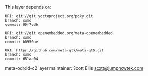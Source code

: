 This layer depends on:

    URI: git://git.yoctoproject.org/poky.git
    branch: sumo
    commit: 90f7edb

    URI: git://git.openembedded.org/meta-openembedded
    branch: sumo
    commit: b0950ae

    URI: https://github.com/meta-qt5/meta-qt5.git
    branch: sumo
    commit: 681aa04

meta-odroid-c2 layer maintainer: Scott Ellis <scott@jumpnowtek.com>
